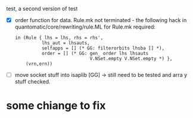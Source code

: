 test, a second version of test 
- [x] order function for data. Rule.mk not terminated - the following hack in 
       quantomatic/core/rewriting/rule.ML for Rule.mk required:

      in (Rule { lhs = lhs, rhs = rhs',
                lhs_aut = lhsauts,
                selfapps = [] (* GG: filterorbits lhsba [] *),
                order = [] (* GG: gen_ order lhs lhsauts
                                  V.NSet.empty V.NSet.empty *) },
          (vrn,ern))


- [ ] move socket stuff into isaplib [GG]
    -> still need to be tested and arra y stuff checked.
    
some chiange to fix 
====

